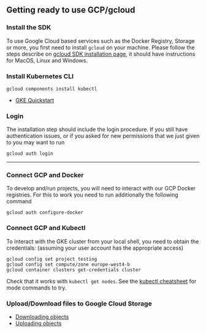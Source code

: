 ## Getting ready to use GCP/gcloud

### Install the SDK
To use Google Cloud based services such as the Docker Registry, Storage or more, you first need to install `gcloud` on your machine.
Please follow the steps describe on [gcloud SDK installation page](https://cloud.google.com/sdk/docs/downloads-interactive), it should have instructions for MacOS, Linux and Windows.

### Install Kubernetes CLI

```
gcloud components install kubectl
```

- [GKE Quickstart](https://cloud.google.com/kubernetes-engine/docs/quickstart)

### Login
The installation step should include the login procedure. If you still have authentication issues, or if you asked for new permissions that we just given to you may want to run
```bash
gcloud auth login
```

---

### Connect GCP and Docker
To develop and/run projects, you will need to interact with our GCP Docker registries. For this to work you need to run additionally the following command

```
gcloud auth configure-docker
```

### Connect GCP and Kubectl
To interact with the GKE cluster from your local shell, you need to obtain the credentials: (assuming your user account has the appropriate access)

```
gcloud config set project testing
gcloud config set compute/zone europe-west4-b
gcloud container clusters get-credentials cluster
```

Check that it works with `kubectl get nodes`. See the [kubectl cheatsheet](https://kubernetes.io/docs/reference/kubectl/cheatsheet/) for mode commands to try.

### Upload/Download files to Google Cloud Storage
- [Downloading objects](https://cloud.google.com/storage/docs/downloading-objects)
- [Uploading objects](https://cloud.google.com/storage/docs/uploading-objects)

<br>
